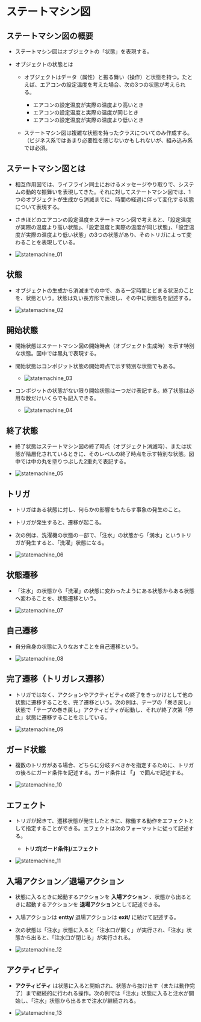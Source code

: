 # ステートマシン図

## ステートマシン図の概要

  * ステートマシン図はオブジェクトの「状態」を表現する。

  * オブジェクトの状態とは
    * オブジェクトはデータ（属性）と振る舞い（操作）と状態を持つ。たとえば、エアコンの設定温度を考えた場合、次の3つの状態が考えられる。
      * エアコンの設定温度が実際の温度より高いとき
      * エアコンの設定温度と実際の温度が同じとき
      * エアコンの設定温度が実際の温度より低いとき

    * ステートマシン図は複雑な状態を持ったクラスについてのみ作成する。（ビジネス系ではあまり必要性を感じないかもしれないが、組み込み系では必須。

## ステートマシン図とは
  * 相互作用図では、ライフライン同士におけるメッセージやり取りで、システムの動的な振舞いを表現してきた。それに対してステートマシン図では、1つのオブジェクトが生成から消滅までに、時間の経過に伴って変化する状態について表現する。

  * さきほどのエアコンの設定温度をステートマシン図で考えると、「設定温度が実際の温度より高い状態」、「設定温度と実際の温度が同じ状態」、「設定温度が実際の温度より低い状態」の3つの状態があり、そのトリガによって変わることを表現している。

  * ![statemachine_01](src/statemachine_01.png)


## 状態
  * オブジェクトの生成から消滅までの中で、ある一定時間とどまる状況のことを、状態という。状態は丸い長方形で表現し、その中に状態名を記述する。

  * ![statemachine_02](src/statemachine_02.png)

## 開始状態
  * 開始状態はステートマシン図の開始時点（オブジェクト生成時）を示す特別な状態。図中では黒丸で表現する。

  * 開始状態はコンポジット状態の開始時点で示す特別な状態でもある。

    * ![statemachine_03](src/statemachine_03.png)

  * コンポジットの状態がない限り開始状態は一つだけ表記する。終了状態は必用な数だけいくらでも記入できる。

    * ![statemachine_04](src/statemachine_04.png)

## 終了状態
  * 終了状態はステートマシン図の終了時点（オブジェクト消滅時）、または状態が階層化されているときに、そのレベルの終了時点を示す特別な状態。図中では中の丸を塗りつぶした2重丸で表記する。 

  * ![statemachine_05](src/statemachine_05.png)

## トリガ
  * トリガはある状態に対し、何らかの影響をもたらす事象の発生のこと。

  * トリガが発生すると、遷移が起こる。

  * 次の例は、洗濯機の状態の一部で、「注水」の状態から「満水」というトリガが発生すると、「洗濯」状態になる。

  * ![statemachine_06](src/statemachine_06.png)

## 状態遷移
  * 「注水」の状態から「洗濯」の状態に変わったようにある状態からある状態へ変わることを、状態遷移という。

  * ![statemachine_07](src/statemachine_07.png)

## 自己遷移
  * 自分自身の状態に入りなおすことを自己遷移という。

  * ![statemachine_08](src/statemachine_08.png)

## 完了遷移（トリガレス遷移）

  * トリガではなく、アクションやアクティビティの終了をきっかけとして他の状態に遷移することを、完了遷移という。次の例は、テープの「巻き戻し」状態で「テープの巻き戻し」アクティビティが起動し、それが終了次第「停止」状態に遷移することを示している。

  * ![statemachine_09](src/statemachine_09.png)

## ガード状態

  * 複数のトリガがある場合、どちらに分岐すべきかを指定するために、トリガの後ろにガード条件を記述する。ガード条件は **「」** で囲んで記述する。

  * ![statemachine_10](src/statemachine_10.png)

## エフェクト

  * トリガが起きて、遷移状態が発生したときに、稼働する動作をエフェクトとして指定することができる。エフェクトは次のフォーマットに従って記述する。
    * **トリガ[ガード条件]/エフェクト**

  * ![statemachine_11](src/statemachine_11.png)

## 入場アクション／退場アクション

  * 状態に入るときに起動するアクションを **入場アクション** 、状態から出るときに起動するアクションを **退場アクション**として記述できる。

  * 入場アクションは **entty/** 退場アクションは **exit/** に続けて記述する。

  * 次の状態は「注水」状態に入ると「注水口が開く」が実行され、「注水」状態から出ると、「注水口が閉じる」が実行される。

  * ![statemachine_12](src/statemachine_12.png)

## アクティビティ

  * **アクティビティ** は状態に入ると開始され、状態から抜け出す（または動作完了）まで継続的に行われる操作。次の例では「注水」状態に入ると注水が開始し、「注水」状態から出るまで注水が継続される。

  * ![statemachine_13](src/statemachine_13.png)
